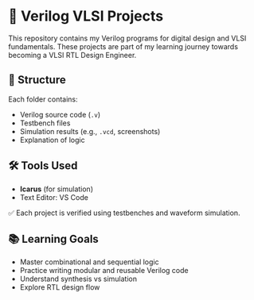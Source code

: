 # 🔧 Verilog VLSI Projects

This repository contains my Verilog programs for digital design and VLSI fundamentals. These projects are part of my learning journey towards becoming a VLSI RTL Design Engineer.

## 📁 Structure

Each folder contains:
- Verilog source code (`.v`)
- Testbench files
- Simulation results (e.g., `.vcd`, screenshots)
- Explanation of logic

## 🛠️ Tools Used

- **Icarus** (for simulation)
- Text Editor: VS Code


✅ Each project is verified using testbenches and waveform simulation.

## 📚 Learning Goals

- Master combinational and sequential logic
- Practice writing modular and reusable Verilog code
- Understand synthesis vs simulation
- Explore RTL design flow
